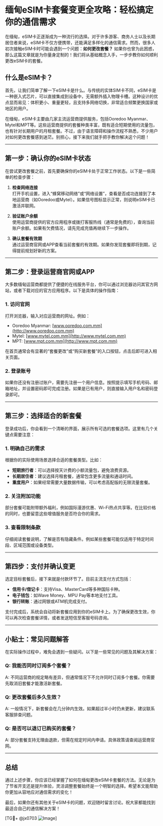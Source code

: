# 缅甸eSIM卡套餐变更全攻略：轻松搞定你的通信需求

在缅甸，eSIM卡正逐渐成为一种流行的选择。对于许多游客、商务人士以及长期居住者来说，eSIM卡不仅方便携带，还能满足多样化的通信需求。然而，很多人初次接触eSIM卡时可能会遇到一个问题：**如何更改套餐？** 如果你也曾为此困惑，那么这篇文章就是为你量身定制的！我们将从基础概念入手，一步步教你如何顺利更改eSIM卡的套餐。

## 什么是eSIM卡？

首先，让我们简单了解一下eSIM卡是什么。与传统的实体SIM卡不同，eSIM卡是一种嵌入式芯片，可以直接集成到设备中，无需额外插入物理卡槽。这种设计的优点显而易见：体积更小、重量更轻，且支持多网络切换，非常适合频繁更换国家或地区的用户。

在缅甸，eSIM卡主要由几家主流运营商提供服务，包括Ooredoo Myanmar、Mytel和MPT等。这些运营商提供的套餐种类丰富，既有适合短期使用的流量包，也有针对长期用户的月租套餐。不过，由于语言障碍和操作流程不熟悉，不少用户对如何更改套餐感到迷茫。别担心，接下来我们就手把手教你解决这个问题！

---

## 第一步：确认你的eSIM卡状态

在尝试更改套餐之前，首先要确保你的eSIM卡处于正常工作状态。以下是一些简单的检查步骤：

1. **检查网络连接**  
   打开手机设置，进入“蜂窝移动网络”或“网络设置”，查看是否成功连接到了本地运营商（如Ooredoo或Mytel）。如果信号图标显示正常，则说明eSIM卡已激活并联网。

2. **验证账户余额**  
   使用运营商提供的官方应用程序或拨打客服热线（通常是免费的），查询当前账户余额。如果有欠费情况，请先完成充值再继续下一步操作。

3. **确认套餐有效期**  
   通过运营商官网或APP查看当前套餐的有效期。如果你发现套餐即将到期，记得提前规划好新的方案。

---

## 第二步：登录运营商官网或APP

大多数缅甸运营商都提供了便捷的在线服务平台，你可以通过浏览器访问其官方网站，或者下载对应的官方应用程序。以下是具体的操作指南：

### 1. 访问官网
打开浏览器，输入对应运营商的网址。例如：
- Ooredoo Myanmar: [www.ooredoo.com.mm](http://www.ooredoo.com.mm)
- Mytel: [www.mytel.com.mm](http://www.mytel.com.mm)
- MPT: [www.mpt.com.mm](http://www.mpt.com.mm)

在首页通常会有显著的“套餐更改”或“购买新套餐”的入口按钮，点击后即可进入相关页面。

### 2. 登录账号
如果你还没有注册过账户，需要先注册一个用户信息。按照提示填写手机号码、邮箱地址，并设置密码即可完成注册。如果是已有用户，则直接输入用户名和密码登录即可。

---

## 第三步：选择适合的新套餐

登录成功后，你会看到一个清晰的界面，展示所有可选的套餐选项。这里有几个关键点需要注意：

### 1. 明确自己的需求
根据你的实际使用场景选择合适的套餐类型。比如：
- **短期旅行者**：可以选择按天计费的小额流量包，避免浪费资源。
- **长期居住者**：建议选择月租套餐，通常包含更多流量和通话时间。
- **重度用户**：如果经常需要大量数据传输，可以考虑高配版的无限流量套餐。

### 2. 关注附加功能
部分套餐可能附带额外福利，例如国际漫游优惠、Wi-Fi热点共享等。在比较价格的同时，也要留意这些增值服务是否符合你的需求。

### 3. 查看限制条款
仔细阅读套餐说明，了解是否有隐藏条件。例如某些套餐可能仅适用于特定时间段、区域范围或设备类型。

---

## 第四步：支付并确认变更

选定目标套餐后，接下来就是付款环节了。目前主流支付方式包括：
- **信用卡/借记卡**：支持Visa、MasterCard等多种国际卡种。
- **电子钱包**：如Wave Money、MPU Pay等本地支付工具。
- **银行转账**：通过网银或ATM机完成支付。

支付完成后，系统会自动将新套餐应用到你的eSIM卡上。为了确保更改生效，你可以再次检查套餐详情，或者发送短信至客服号码咨询。

---

## 小贴士：常见问题解答

在实际操作过程中，难免会遇到一些疑问。以下是一些常见的问题及其解决方案：

### Q: 我能否同时订阅多个套餐？
A: 不同运营商的规定略有差异，但通常情况下不允许同时订阅多个套餐。你需要先取消旧套餐才能激活新套餐。

### Q: 更改套餐后多久生效？
A: 一般情况下，新套餐会在几分钟内生效。如果超过半小时仍未更新，建议联系客服排查问题。

### Q: 是否可以退订已购买的套餐？
A: 部分套餐支持无理由退款，但需在规定时间内申请。具体政策请查阅运营商官网。

---

## 总结

通过上述步骤，你应该已经掌握了如何在缅甸更改eSIM卡套餐的方法。无论是为了节省开支还是提升体验，灵活调整套餐始终是一个明智的选择。希望本文能帮助你更加从容地应对通信需求的变化！

最后，如果你还有其他关于eSIM卡的问题，欢迎随时留言讨论。祝大家都能找到最适合自己的通信解决方案！

[TG💪+ @jx0703 ![Image](https://github.com/user-attachments/assets/dbca1d08-cadb-493c-b0ec-ad6f7a83f270)]